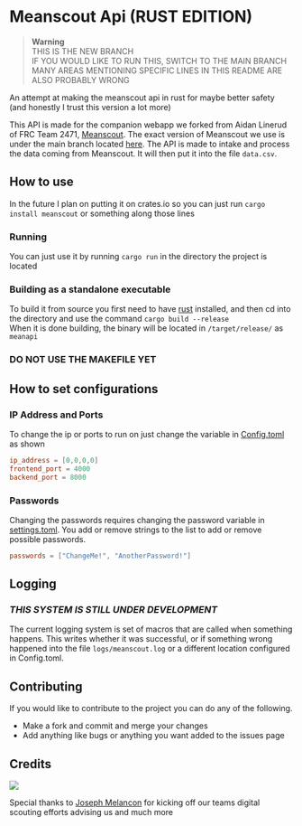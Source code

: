 # Meanscout Api (RUST EDITION)
> **Warning** 
<br />THIS IS THE NEW BRANCH
<br/> IF YOU WOULD LIKE TO RUN THIS, SWITCH TO THE MAIN BRANCH
<br/> MANY AREAS MENTIONING SPECIFIC LINES IN THIS README ARE ALSO PROBABLY WRONG 

An attempt at making the meanscout api in rust for maybe better safety<br>
(and honestly I trust this version a lot more)

This API is made for the companion webapp we forked from Aidan Linerud of FRC Team 2471, [Meanscout](https://github.com/4198-Programmers/MeanScout_4198). The exact version of Meanscout we use is under the main branch located [here](https://github.com/4198-Programmers/MeanScout_4198/tree/main). The API is made to intake and process the data coming from Meanscout. It will then put it into the file `data.csv`.

## How to use
In the future I plan on putting it on crates.io so you can just run `cargo install meanscout` or something along those lines

### Running
You can just use it by running `cargo run` in the directory the project is located

### Building as a standalone executable
To build it from source you first need to have [rust](https://rust-lang.org) installed, and then cd into the directory and use the command `cargo build --release`<br>
When it is done building, the binary will be located in `/target/release/` as `meanapi`

### **DO NOT USE THE MAKEFILE YET**

## How to set configurations
### IP Address and Ports
To change the ip or ports to run on just change the variable in [Config.toml](https://github.com/4198-Programmers/meanscout-api-rust/blob/axum-rewrite/Config.toml) as shown
```toml
ip_address = [0,0,0,0]
frontend_port = 4000
backend_port = 8000
```

### Passwords
Changing the passwords requires changing the password variable in [settings.toml](https://github.com/4198-Programmers/meanscout-api-rust/blob/axum-rewrite/Config.toml). You add or remove strings to the list to add or remove possible passwords.
```toml
passwords = ["ChangeMe!", "AnotherPassword!"]
```

## Logging

### ***THIS SYSTEM IS STILL UNDER DEVELOPMENT***

The current logging system is set of macros that are called when something happens. This writes whether it was successful, or if something wrong happened into the file `logs/meanscout.log` or a different location configured in Config.toml.

## Contributing

If you would like to contribute to the project you can do any of the following.
* Make a fork and commit and merge your changes
* Add anything like bugs or anything you want added to the issues page


## Credits
<a href="https://github.com/4198-Programmers/meanscout-api-rust/graphs/contributors">
  <img src="https://contrib.rocks/image?repo=4198-Programmers/meanscout-api-rust" />
</a>

Special thanks to <a href="https://github.com/jmelancon"> Joseph Melancon</a> for kicking off our teams digital scouting efforts advising us and much more
